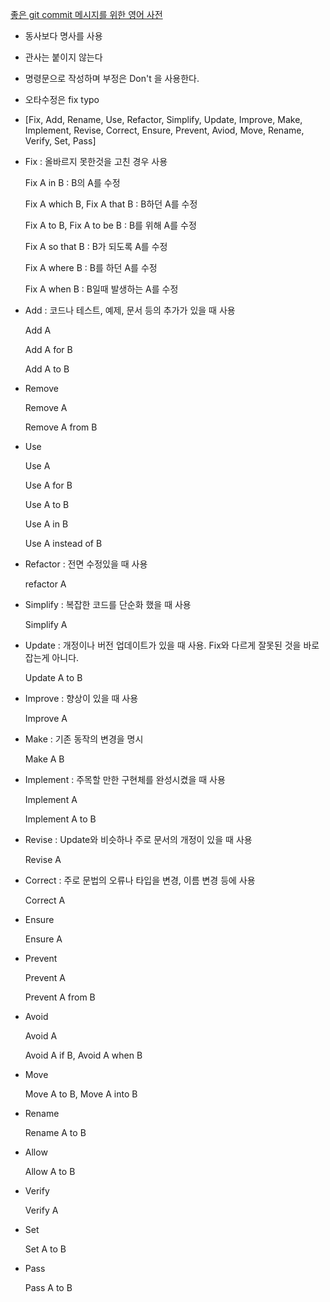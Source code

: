 [좋은 git commit 메시지를 위한 영어 사전](https://blog.ull.im/engineering/2019/03/10/logs-on-git.html)





- 동사보다 명사를 사용
- 관사는 붙이지 않는다
- 명령문으로 작성하며 부정은 Don't 을 사용한다.
- 오타수정은 fix typo
- [Fix, Add, Rename, Use, Refactor, Simplify, Update, Improve, Make, Implement, Revise, Correct, Ensure, Prevent, Aviod, Move, Rename, Verify, Set, Pass]





- Fix : 올바르지 못한것을 고친 경우 사용

  Fix A in B : B의 A를 수정

  Fix A which B, Fix A that B : B하던 A를 수정

  Fix A to B, Fix A to be B : B를 위해 A를 수정

  Fix A so that B : B가 되도록 A를 수정

  Fix A where B : B를 하던 A를 수정

  Fix A when B : B일때 발생하는 A를 수정



- Add : 코드나 테스트, 예제, 문서 등의 추가가 있을 때 사용

  Add A

  Add A for B

  Add A to B



- Remove

  Remove A

  Remove A from B



- Use

  Use A

  Use A for B

  Use A to B

  Use A in B

  Use A instead of B



- Refactor : 전면 수정있을 때 사용

  refactor A



- Simplify : 복잡한 코드를 단순화 했을 때 사용

  Simplify A



- Update : 개정이나 버전 업데이트가 있을 때 사용. Fix와 다르게 잘못된 것을 바로잡는게 아니다.

  Update A to B



- Improve : 향상이 있을 때 사용

  Improve A



- Make : 기존 동작의 변경을 명시

  Make A B



- Implement : 주목할 만한 구현체를 완성시켰을 때 사용

  Implement A

  Implement A to B



- Revise : Update와 비슷하나 주로 문서의 개정이 있을 때 사용

  Revise A



- Correct : 주로 문법의 오류나 타입을 변경, 이름 변경 등에 사용

  Correct A



- Ensure

  Ensure A



- Prevent

  Prevent A

  Prevent A from B



- Avoid

  Avoid A

  Avoid A if B, Avoid A when B



- Move

  Move A to B, Move A into B



- Rename

  Rename A to B



- Allow

  Allow A to B



- Verify

  Verify A



- Set

  Set A to B



- Pass

  Pass A to B
